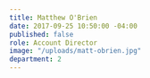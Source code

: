 ```yaml
---
title: Matthew O'Brien
date: 2017-09-25 10:50:00 -04:00
published: false
role: Account Director
image: "/uploads/matt-obrien.jpg"
department: 2
---
```

